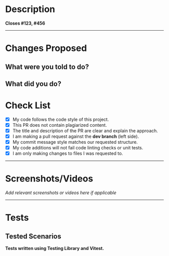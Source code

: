 # **Description**

**Closes #123, #456**

---

# **Changes Proposed**

## **What were you told to do?**

## **What did you do?**

# **Check List**

- [x] My code follows the code style of this project.
- [x] This PR does not contain plagiarized content.
- [x] The title and description of the PR are clear and explain the approach.
- [x] I am making a pull request against the **dev branch** (left side).
- [x] My commit message style matches our requested structure.
- [x] My code additions will not fail code linting checks or unit tests.
- [x] I am only making changes to files I was requested to.

---

# **Screenshots/Videos**

_Add relevant screenshots or videos here if applicable_

---

# **Tests**

## **Tested Scenarios**

**Tests written using Testing Library and Vitest.**
